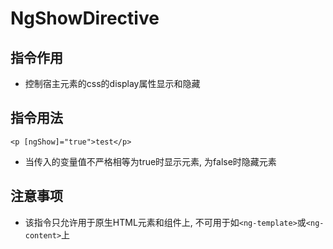 # NgShowDirective

## 指令作用

- 控制宿主元素的css的display属性显示和隐藏

## 指令用法

```
<p [ngShow]="true">test</p>
```
- 当传入的变量值不严格相等为true时显示元素, 为false时隐藏元素

## 注意事项

- 该指令只允许用于原生HTML元素和组件上, 不可用于如`<ng-template>`或`<ng-content>`上